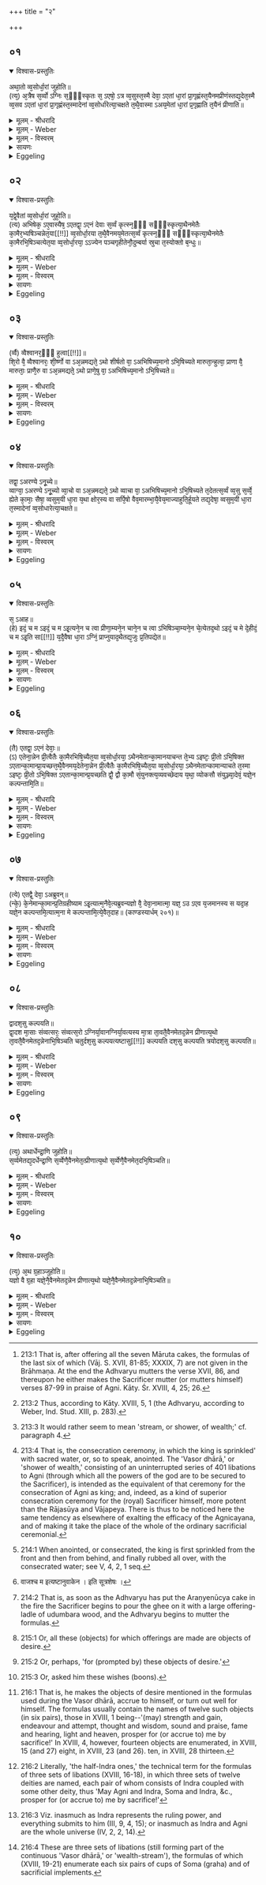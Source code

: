 +++
title = "२"

+++


## ०१


<details open><summary>विश्वास-प्रस्तुतिः</summary>

अथा᳘तो व्व᳘सोर्धा᳘रां जुहोति॥  
(त्य᳘) अ᳘त्रैष स᳘र्व्वो ऽग्निः स᳘ᳫँ᳘स्कृतः स᳘ ऽएषो᳘ ऽत्र व्व᳘सुस्त᳘स्मै देवा᳘ ऽएतां धा᳘रां प्रा᳘गृह्णंस्त᳘यैनमप्रीणंस्तद्य᳘देत᳘स्मै व्व᳘सव ऽएतां धा᳘रां प्रा᳘गृह्णंस्त᳘स्मादेनां व्व᳘सोर्धारेत्या᳘चक्षते त᳘थै᳘वास्मा ऽअय᳘मेतां धा᳘रां प्र᳘गृह्णाति त᳘यैनं प्रीणाति॥
</details>

<details><summary>मूलम् - श्रीधरादि</summary>

अथा᳘तो व्व᳘सोर्धा᳘रां जुहोति॥  
(त्य᳘) अ᳘त्रैष स᳘र्व्वो ऽग्निः स᳘ᳫँ᳘स्कृतः स᳘ ऽएषो᳘ ऽत्र व्व᳘सुस्त᳘स्मै देवा᳘ ऽएतां धा᳘रां प्रा᳘गृह्णंस्त᳘यैनमप्रीणंस्तद्य᳘देत᳘स्मै व्व᳘सव ऽएतां धा᳘रां प्रा᳘गृह्णंस्त᳘स्मादेनां व्व᳘सोर्धारेत्या᳘चक्षते त᳘थै᳘वास्मा ऽअय᳘मेतां धा᳘रां प्र᳘गृह्णाति त᳘यैनं प्रीणाति॥
</details>

<details><summary>मूलम् - Weber</summary>

अथा᳘तो व᳘सोर्धा᳘रां जुहोति॥  
अ᳘त्रैष स᳘र्वो ऽग्निः स᳘ᳫं᳘स्कृतः स᳘ एषो᳘ ऽत्र व᳘सुस्त᳘स्मै देवा᳘ एतां धा᳘राम् प्रा᳘गृह्णंस्त᳘यैनमप्रीणंस्तद्य᳘देत᳘स्मै व᳘सव एतां धा᳘राम् प्रा᳘गृह्णंस्त᳘स्मादेनां व᳘सोर्धारेत्या᳘चक्षते त᳘थैॗवास्मा अय᳘मेतां धा᳘राम् प्र᳘गृह्णाति त᳘यैनम् प्रीणाति॥
</details>

<details><summary>मूलम् - विस्वरम्</summary>

**अथ वसोर्धाराहोमः ।**
 
अथातो वसोर्धारां जुहोति । अत्रैव सर्वो ऽग्निः संस्कृतः । स एषो ऽत्र वसुः । तस्मै देवा एतां धारां प्रागृह्णन् । तयैनमप्रीणन् । तद् यदेतस्मै वसव एतां धारां प्रागृह्णन्- तस्मादेनां वसोर्धारेत्याचक्षते । तथैवास्मा अयमेतां धारां प्रगृह्णाति । तयैनं प्रीणाति ॥ १ ॥ 
</details>

<details><summary>सायणः</summary>

**अथात** इति । **अत्रैष** इति । प्रकृतत्वात् 'एतत्' शब्देन चित्याग्निं परामृशति । धारां प्रागृह्णन् गृहीतया तया एनमप्रीणन् । ततः 'एतस्मै वसवे एतां धारां प्रागृह्णन्' इति 'यत्' 'तस्मादेनां वसोर्द्वारेत्याचक्षते' ब्रह्मवादिन इति शेषः । अतो यजमानो ऽपि अनेन होमेन तथैव करोति ॥ १ ॥ 
</details>

<details><summary>Eggeling</summary>

1. Thereupon [^egg_353] he (the Sacrificer [^egg_354]) offers the Vasor dhārā. That whole Agni has now been completed, and he is here the Vasu (good one): to that Vasu the gods offered this shower (dhārā), whence it is called 'Vasor dhārā [^egg_355];' and in like manner this (Sacrificer) offers to him this shower, and gratifies him thereby.

[^egg_353]: 213:1 That is, after offering all the seven Māruta cakes, the formulas of the last six of which (Vāj. S. XVII, 81-85; XXXIX, 7) are not given in the Brāhmaṇa. At the end the Adhvaryu mutters the verse XVII, 86, and thereupon he either makes the Sacrificer mutter (or mutters himself) verses 87-99 in praise of Agni. Kāty. Śr. XVIII, 4, 25; 26.

[^egg_354]: 213:2 Thus, according to Kāty. XVIII, 5, 1 (the Adhvaryu, according to Weber, Ind. Stud. XIII, p. 283).

[^egg_355]: 213:3 It would rather seem to mean 'stream, or shower, of wealth;' cf. paragraph 4.
</details>


## ०२


<details open><summary>विश्वास-प्रस्तुतिः</summary>

य᳘द्वे᳘वैतां व्व᳘सोर्धा᳘रां जुहो᳘ति॥  
(त्य) अभिषेक᳘ ऽए᳘वास्यैष᳘ ऽएतद्वा᳘ ऽएनं देवाः स᳘र्व्वं कृत्स्न᳘ᳫँ᳘ सᳫँ᳭स्कृत्या᳘थैनमेतैः का᳘मैर᳘भ्यषिञ्चन्नेत᳘या[[!!]] व्व᳘सोर्धा᳘रया त᳘थै᳘वैनमय᳘मेतत्स᳘र्व्वं कृत्स्न᳘ᳫँ᳘ सᳫँ᳭स्कृत्या᳘थैनमेतैः का᳘मैरभि᳘षिञ्चत्येत᳘या व्व᳘सोर्धा᳘रया᳘ ऽऽज्येन पञ्चगृहीतेनौ᳘दुम्बर्या स्रुचा त᳘स्योक्तो ब᳘न्धुः॥
</details>

<details><summary>मूलम् - श्रीधरादि</summary>

य᳘द्वे᳘वैतां व्व᳘सोर्धा᳘रां जुहो᳘ति॥  
(त्य) अभिषेक᳘ ऽए᳘वास्यैष᳘ ऽएतद्वा᳘ ऽएनं देवाः स᳘र्व्वं कृत्स्न᳘ᳫँ᳘ सᳫँ᳭स्कृत्या᳘थैनमेतैः का᳘मैर᳘भ्यषिञ्चन्नेत᳘या[[!!]] व्व᳘सोर्धा᳘रया त᳘थै᳘वैनमय᳘मेतत्स᳘र्व्वं कृत्स्न᳘ᳫँ᳘ सᳫँ᳭स्कृत्या᳘थैनमेतैः का᳘मैरभि᳘षिञ्चत्येत᳘या व्व᳘सोर्धा᳘रया᳘ ऽऽज्येन पञ्चगृहीतेनौ᳘दुम्बर्या स्रुचा त᳘स्योक्तो ब᳘न्धुः॥
</details>

<details><summary>मूलम् - Weber</summary>

य᳘द्वेॗवैतां व᳘सोर्धा᳘रां जुहो᳘ति॥  
अभिषेक᳘ एॗवास्यैष᳘ एतद्वा᳘ एनं देवाः स᳘र्वं कृत्स्न᳘ᳫं᳘ संस्कृत्या᳘थैनमेतैः का᳘मैरभ्य᳘षिञ्चन्नेत᳘या व᳘सोर्धा᳘रया त᳘थैॗवैनमय᳘मेतत्स᳘र्वं कृत्स्न᳘ᳫं᳘ संस्कृत्या᳘थैनमेतैः का᳘मैरभि᳘षिञ्चत्येत᳘या व᳘सोर्धा᳘रया᳘ज्येन पञ्चगृहीतेनौ᳘दुम्बर्या स्रुचा त᳘स्योक्तो ब᳘न्धुः॥
</details>

<details><summary>मूलम् - विस्वरम्</summary>

यद्वेवैतां वसोर्धारां जुहोति । अभिषेक एवास्यैषः । एतद्वा एनं देवाः सर्वं कृत्स्नं संस्कृत्य, अथैनमेतैः कामैरभ्यषिञ्चन्- एतया वसोर्धारया । तथैवैनमयमेतत्सर्वं कृत्स्नं संस्कृत्य, अथैनमेतैः कामैरभिषिञ्चति- एतया वसोर्धारया । आज्येन पञ्चगृहीतेन औदुम्बर्या स्रुचा । तस्योक्तो बन्धुः ॥ २ ॥ 
</details>

<details><summary>सायणः</summary>

अथ पुनस्तामेव वसोर्द्धारां संस्कृताग्नेरभिषेकात्मना प्रशंसति- **यद्वेवैतामि**ति । 'सर्वम्' इत्येतस्यैव विवरणम्- 'कृत्स्नम्' इति । **एतैः कामैरि**ति । "वाजश्च मे प्रसवश्च मे" इत्यादिमन्त्रोक्ता वाजादयः काम्यमानत्वात् कामशब्देनोच्यन्ते । तैश्च 'एतया वसोर्द्धारया' च 'अभ्यषिञ्चन्' । अत एवोपरिष्टान्मन्त्रान्व्याचक्षमाणो ऽमुमेवार्थम् "अनेन च त्वा ऽभिषिञ्चाम्यनेन चेत्येतत्" इत्याह । अत इदानींतनो ऽपि यजमानस्तथैव कृतवान् भवति । विहिता वसोर्द्धारा 'आज्येन पञ्चगृहीतेनौदुम्बर्या स्रुचा' कर्तव्या । 'तस्य' आज्यादिकस्य सर्वस्यापि ब्राह्मणं प्रागुक्तमित्याह- **आज्येने**ति ॥ २ ॥ 
</details>

<details><summary>Eggeling</summary>

2. And, again, as to why he offers the 'Vasor dhārā;'--this is his (Agni's) Abhisheka [^egg_356]; for the

[^egg_356]: 213:4 That is, the consecration ceremony, in which the king is sprinkled' with sacred water, or, so to speak, anointed. The 'Vasor dhārā,' or 'shower of wealth,' consisting of an uninterrupted series of 401 libations to Agni (through which all the powers of the god are to be secured to the Sacrificer), is intended as the  equivalent of that ceremony for the consecration of Agni as king; and, indeed, as a kind of superior consecration ceremony for the (royal) Sacrificer himself, more potent than the Rājasūya and Vājapeya. There is thus to be noticed here the same tendency as elsewhere of exalting the efficacy of the Agnicayana, and of making it take the place of the whole of the ordinary sacrificial ceremonial.

gods, having now completed him wholly and entirely, showered upon him those wishes (or, objects of desire), this 'Vasor dhārā;' and in like manner does this (Sacrificer), now that he has completed him wholly and entirely, shower upon him those wishes, this 'Vasor dhārā.' With ghee taken in five ladlings, and an offering-ladle of udumbara wood (he offers): the significance of this has been explained.
</details>


## ०३


<details open><summary>विश्वास-प्रस्तुतिः</summary>

(र्व्वै) व्वैश्वानर᳘ᳫँ᳘ हुत्वा[[!!]]॥  
शि᳘रो वै᳘ व्वैश्वानरः᳘ शी᳘र्ष्णो वा ऽअ᳘न्नमद्यते᳘ ऽथो शीर्षतो वा᳘ ऽअभिषिच्य᳘मानो ऽभि᳘षिच्यते मारुता᳘न्हुत्वा᳘ प्राणा वै᳘ मारुताः᳘ प्राणै᳘रु वा ऽअ᳘न्नमद्यते᳘ ऽथो प्राणे᳘षु वा᳘ ऽअभिषिच्य᳘मानो ऽभि᳘षिच्यते॥
</details>

<details><summary>मूलम् - श्रीधरादि</summary>

(र्व्वै) व्वैश्वानर᳘ᳫँ᳘ हुत्वा[[!!]]॥  
शि᳘रो वै᳘ व्वैश्वानरः᳘ शी᳘र्ष्णो वा ऽअ᳘न्नमद्यते᳘ ऽथो शीर्षतो वा᳘ ऽअभिषिच्य᳘मानो ऽभि᳘षिच्यते मारुता᳘न्हुत्वा᳘ प्राणा वै᳘ मारुताः᳘ प्राणै᳘रु वा ऽअ᳘न्नमद्यते᳘ ऽथो प्राणे᳘षु वा᳘ ऽअभिषिच्य᳘मानो ऽभि᳘षिच्यते॥
</details>

<details><summary>मूलम् - Weber</summary>

वैश्वानर᳘ᳫं᳘ हुत्वा᳟॥  
शि᳘रो वै᳘ वैश्वानरः᳘ शीॗर्ष्णो वा अ᳘न्नमद्यते᳘ ऽथो शीर्षतो वा᳘ अभिषिच्य᳘मानो ऽभि᳘षिच्यते मारुता᳘न्हुत्वा᳘ प्राणा वै᳘ मारुताः᳘ प्राणै᳘रु वा अ᳘न्नमद्यते᳘ ऽथो प्राणे᳘षु वा᳘ अभिषिच्य᳘मानो ऽभि᳘षिच्यते॥
</details>

<details><summary>मूलम् - विस्वरम्</summary>

वैश्वानरं हुत्वा । शिरो वै वैश्वानरः । शीर्ष्णो वा ऽअन्नमद्यते । अथो शीर्षतो वा अभिषिच्यमानो ऽभिषिच्यते । मारुतान्हुत्वा । प्राणा वै मारुताः । प्राणैरु वा अन्नमद्यते । अथो प्राणेषु वा अभिषिच्यमानो ऽभिषिच्यते ॥ ३ ॥ 
</details>

<details><summary>सायणः</summary>

अथैतस्या वैश्वानरहोमानन्तर्यं प्रशंसति- **वैश्वानरं हुत्वे**ति । 'शीर्ष्णः' इति तृतीयार्थे पञ्चमी 'उ' इति निपातो वा गलावुपरितनस्य सप्तकस्य सर्वस्यापि शिरस्त्वान्मुखेनाद्यते ऽपिच शिरसा वा ऽन्नमद्यते । किंच लोके अभिषिच्यमानः पुरुषः शिरस आरभ्यैवाभिषिच्यते । अतो ऽस्य वैश्वानरस्य शिरस्त्वादन्नाभिषेकात्मिकाया वसोर्धाराया होमस्तद्धोमानन्तरमेव युञ्ज्यत इत्यर्थः । मारुतहोमानन्तर्यमप्युक्तप्रकारेणैव प्रशंसति- **मारुतान्हुत्वे**ति । **प्राणैरु वा ऽअन्नमद्यत** इति । अन्नमिति शब्दादिन्द्रियार्थात्मकं भोग्यं वस्तु उच्यते । गतार्थमन्यत् ॥ ३ ॥ 
</details>

<details><summary>Eggeling</summary>

3. [He offers it] after offering the Vaiśvānara (cake)--for the Vaiśvānara is the head, and food is taken in from the head. (downwards); and, besides, it is from the head (downwards) that he who is anointed is anointed;--and after offering the Māruta (cakes), for the Mārutas are the vital airs, and through (the channels of) the vital airs food is eaten; and, besides, it is at (the openings of) the vital airs that he who is anointed is anointed [^egg_357].

[^egg_357]: 214:1 When anointed, or consecrated, the king is first sprinkled from the front and then from behind, and finally rubbed all over, with the consecrated water; see V, 4, 2, 1 seq.
</details>


## ०४


<details open><summary>विश्वास-प्रस्तुतिः</summary>

तद्वा᳘ ऽअरण्ये ऽनू᳘च्ये॥  
व्वाग्वा᳘ ऽअरण्ये ऽनू᳘च्यो व्वा᳘चो वा ऽअ᳘न्नमद्यते᳘ ऽथो व्वाचा वा᳘ ऽअभिषिच्य᳘मानो ऽभि᳘षिच्यते त᳘देतत्स᳘र्व्वं व्व᳘सु स᳘र्व्वे᳘ ह्येते का᳘माः᳘ सैषा᳘ व्वसुम᳘यी धा᳘रा य᳘था क्षोर᳘स्य वा सर्पि᳘षो वैव᳘मारम्भा᳘यै᳘वेय᳘माज्याहुति᳘र्हूयते तद्य᳘देषा᳘ व्वसुम᳘यी धा᳘रा त᳘स्मादेनां व्व᳘सोधारेत्या᳘चक्षते॥
</details>

<details><summary>मूलम् - श्रीधरादि</summary>

तद्वा᳘ ऽअरण्ये ऽनू᳘च्ये॥  
व्वाग्वा᳘ ऽअरण्ये ऽनू᳘च्यो व्वा᳘चो वा ऽअ᳘न्नमद्यते᳘ ऽथो व्वाचा वा᳘ ऽअभिषिच्य᳘मानो ऽभि᳘षिच्यते त᳘देतत्स᳘र्व्वं व्व᳘सु स᳘र्व्वे᳘ ह्येते का᳘माः᳘ सैषा᳘ व्वसुम᳘यी धा᳘रा य᳘था क्षोर᳘स्य वा सर्पि᳘षो वैव᳘मारम्भा᳘यै᳘वेय᳘माज्याहुति᳘र्हूयते तद्य᳘देषा᳘ व्वसुम᳘यी धा᳘रा त᳘स्मादेनां व्व᳘सोधारेत्या᳘चक्षते॥
</details>

<details><summary>मूलम् - Weber</summary>

तद्वा᳘ अरण्ये ऽनू᳘च्ये॥  
वाग्वा᳘ अरण्ये ऽनू᳘च्यो वाॗचो वा अ᳘न्नमद्यते᳘ ऽथो वाचा वा᳘ अभिषिच्य᳘मानो ऽभि᳘षिच्यते त᳘देतत्स᳘र्वं व᳘सु स᳘र्वेॗ ह्येते का᳘माःॗ सैषा᳘ वसुम᳘यो धा᳘रा य᳘था क्षोर᳘स्य वा सर्पि᳘षो वैव᳘मारभ्या᳘यैॗवेय᳘माज्याहुति᳘र्हूयते तद्य᳘देषा᳘ वसुम᳘यी धा᳘रा त᳘स्मादेनां व᳘सोधारेत्या᳘चक्षते॥
</details>

<details><summary>मूलम् - विस्वरम्</summary>

तद्वा अरण्ये ऽनूच्ये । वाग्वा अरण्ये ऽनूच्यः । वाचो वा अन्नमद्यते । अथो वाचा वा अभिषिच्यमानो ऽभिषिच्यते । तदेतत्सर्वं वसु । सर्वे ह्येते कामाः । सैषा वसुमयी धारा- यथा क्षीरस्य वा, सर्पिषो वा- एवमारम्भौयेवयमाज्याहुतिर्हूयते । तद् यदेषा वसुमयी धारा- तस्मादेनां वसोर्धारेत्याचक्षते ॥ ४ ॥ 
</details>

<details><summary>सायणः</summary>

वसोर्धारां जुहोतीति स्थानविशेषानुपादानेन विधानादग्नौ यत्र कुत्रापि होमप्रसक्तावाह- **तद्वा** इति । तत्र वसोर्धाराविषयो होमो ऽरण्ये ऽनूच्ये पुरोडाशे कर्तव्य इत्यर्थः । अत्र कात्यायनः- "वसोर्धारां जुहोत्यौदुम्बर्या पञ्चगृहीतं सन्ततं यजमानो ऽरण्ये ऽनुच्ये ऽग्निप्राप्ते" [^१_९३] (का. श्रौ. सू. १८ । ६६) इति । अथ तदेव वसोर्धारापदं प्रकारान्तरेण निर्वक्ति- **तदेतत्सर्वमि**ति । यत एते सर्वे वाजादयः काम्यमानत्वात्कामाः अतः काम्यमानस्यैव वसुत्वात् तदेतत्सर्वं वाजादिकं 'वसु' शब्देनोच्यते । तस्मात्तत्प्रतिपादकमन्त्रसाध्या 'एषा धारा' 'वसुमयी' भवति । किञ्च 'यैवेयमाज्याहुतिर्हूयते' 'एषा' लोके 'यथा क्षीरस्य वा' 'सर्पिषो वा' 'धारा' क्रियते । 'एवमारम्भाय' एवमुपक्रमाय सम्पाद्यते इदानीं क्रियमाणेयमाहुतिः क्षीरादिधारावत् सम्पाद्यत इति धाराकारतां प्रदर्श्यते । तथा चोक्तप्रकारेण 'एषा वसुमयी' या 'धारा' भवति । यत एवं 'तस्मादेनां वसोर्द्धारेत्याचक्षते' ॥ ४ ॥ 

[^१_९३]: वाजश्च म इत्यष्टानुवाकेन । इति सूत्रशेषः । 
</details>

<details><summary>Eggeling</summary>

4. And, furthermore, (it is offered) upon the Araṇyenūcya [^egg_358]; for the Araṇyenūcya is speech, and it is through (the channel of) speech that food is eaten; and, besides, it is with speech that he who

[^egg_358]: 214:2 That is, as soon as the Adhvaryu has put the Araṇyenūcya cake in the fire the Sacrificer begins to pour the ghee on it with a large offering-ladle of udumbara wood, and the Adhvaryu begins to mutter the formulas.

is anointed is anointed. And everything here is wealth (vasu), for all these (cake-offerings) are (connected with special) wishes [^egg_359]; and in order that this shower, be it of milk or of ghee, (may be) fraught with wealth, this oblation of ghee is thus offered for the beginning; and inasmuch as this shower is fraught with wealth, it is called 'shower of wealth.'

[^egg_359]: 215:1 Or, all these (objects) for which offerings are made are objects of desire.
</details>


## ०५


<details open><summary>विश्वास-प्रस्तुतिः</summary>

स᳘ ऽआह॥  
(हे) इदं᳘ च म ऽइदं᳘ च म ऽइ᳘त्यने᳘न च त्वा प्रीणा᳘म्यने᳘न चाने᳘न च त्वा ऽभिषिञ्चा᳘म्यने᳘न चे᳘त्येतद᳘थो ऽइदं᳘ च मे दे᳘हीदं᳘ च म ऽइ᳘ति सा[[!!]] य᳘दै᳘वैषा धा᳘रा ऽग्निं᳘ प्राप्नुयाद᳘थैतद्य᳘जुः प्र᳘तिपद्येत॥
</details>

<details><summary>मूलम् - श्रीधरादि</summary>

स᳘ ऽआह॥  
(हे) इदं᳘ च म ऽइदं᳘ च म ऽइ᳘त्यने᳘न च त्वा प्रीणा᳘म्यने᳘न चाने᳘न च त्वा ऽभिषिञ्चा᳘म्यने᳘न चे᳘त्येतद᳘थो ऽइदं᳘ च मे दे᳘हीदं᳘ च म ऽइ᳘ति सा[[!!]] य᳘दै᳘वैषा धा᳘रा ऽग्निं᳘ प्राप्नुयाद᳘थैतद्य᳘जुः प्र᳘तिपद्येत॥
</details>

<details><summary>मूलम् - Weber</summary>

स᳘ आह॥  
इदं᳘ च म इदं᳘ च म इ᳘त्यने᳘न च त्वा प्रीणा᳘म्यने᳘न चाने᳘न च त्वाभिषिञ्चा᳘म्यने᳘न चे᳘त्येतद᳘थो इदं᳘ च मे देहीदं᳘ च म इ᳘ति सा᳘ यॗदैॗवैषा धा᳘राग्नि᳘म् प्राप्नुयाद᳘थैतद्य᳘जुः प्र᳘तिपद्येत॥
</details>

<details><summary>मूलम् - विस्वरम्</summary>

स आह- इदं च म इदं च म इति । अनेन च त्वा प्रीणामि, अनेन च, अनेन च त्वा ऽभिषिञ्चामि, अनेन चेत्येतत् । अथो इदं च मे देहि, इदं च म इति । सा यदैवैषा धारा ऽग्निं प्राप्नुयाद्- अथैतद्यजुः प्रतिपद्येत ॥ ५ ॥ 
</details>

<details><summary>सायणः</summary>

अथ प्रकृतहोमसाधनानां मन्त्राणां तात्पर्यार्थं दर्शयति- **स आहे**ति । 'इदं च म इदं च म इति' "वाजश्च मे प्रसवश्च मे"- इत्यादिमन्त्राणां निर्देशः । 'अनेन च' इति 'अनेन चानेन च' इत्यत्र हि- वाजादयो निर्दिश्यन्ते । हे अग्ने ! त्वाम् अनेन चानेन प्रीणामि । अग्ने ! त्वां वाजादिना 'अभिषिञ्चामि च' किञ्च- इदं च मे देहीदं च मे देहीत्यर्थो मन्त्रैर्विवक्षित इत्यत आह- **अथो** इति । अतस्तदात्मकस्त्वं मे वाजादि देहीत्ययमर्थो ऽमीभिर्मंत्रैर्विवक्षित इत्युक्तं भवति । अन्यत्र सर्वत्र मन्त्रान्ते कर्मकरणात्, तद्वदत्रापि होमप्रसक्तावाह- **सा यदैवे**ति । **प्रतिपद्येते**ति । मन्त्रेण संपाद्यत इत्यर्थः ॥ ५ ॥ 
</details>

<details><summary>Eggeling</summary>

5. He (as it were) says, 'This is mine, and that is mine;'--that is, 'Herewith I gratify thee, and therewith;--herewith I anoint thee, and therewith;' or, 'Give me this, and that!' And as soon as that shower reaches the fire, that prayer is fulfilled.
</details>


## ०६


<details open><summary>विश्वास-प्रस्तुतिः</summary>

(तै) एतद्वा᳘ ऽएनं देवाः᳘॥  
(ऽ) एतेना᳘न्नेन प्री᳘त्वैतैः का᳘मैरभिषि᳘च्यैत᳘या व्व᳘सोर्धा᳘रया᳘ ऽथैनमेतान्का᳘मानयाचन्त ते᳘भ्य ऽइष्टः᳘ प्री᳘तो ऽभि᳘षिक्त ऽएतान्का᳘मान्प्रा᳘यच्छत्त᳘थै᳘वैनमय᳘देतेना᳘न्नेन प्री᳘त्वैतैः का᳘मैरभिषि᳘च्यैत᳘या व्व᳘सोर्धा᳘रया᳘ ऽथैनमेतान्कामान्याचते त᳘स्मा ऽइष्टः᳘ प्री᳘तो ऽभि᳘षिक्त ऽएतान्का᳘मान्प्र᳘यच्छति द्वौ᳘ द्वौ का᳘मौ सं᳘युनक्त्य᳘व्यवच्छेदाय य᳘था᳘ व्योकसौ संयुञ्ज्या᳘देवं᳘ यज्ञे᳘न कल्पन्तामि᳘ति॥
</details>

<details><summary>मूलम् - श्रीधरादि</summary>

(तै) एतद्वा᳘ ऽएनं देवाः᳘॥  
(ऽ) एतेना᳘न्नेन प्री᳘त्वैतैः का᳘मैरभिषि᳘च्यैत᳘या व्व᳘सोर्धा᳘रया᳘ ऽथैनमेतान्का᳘मानयाचन्त ते᳘भ्य ऽइष्टः᳘ प्री᳘तो ऽभि᳘षिक्त ऽएतान्का᳘मान्प्रा᳘यच्छत्त᳘थै᳘वैनमय᳘देतेना᳘न्नेन प्री᳘त्वैतैः का᳘मैरभिषि᳘च्यैत᳘या व्व᳘सोर्धा᳘रया᳘ ऽथैनमेतान्कामान्याचते त᳘स्मा ऽइष्टः᳘ प्री᳘तो ऽभि᳘षिक्त ऽएतान्का᳘मान्प्र᳘यच्छति द्वौ᳘ द्वौ का᳘मौ सं᳘युनक्त्य᳘व्यवच्छेदाय य᳘था᳘ व्योकसौ संयुञ्ज्या᳘देवं᳘ यज्ञे᳘न कल्पन्तामि᳘ति॥
</details>

<details><summary>मूलम् - Weber</summary>

एतद्वा᳘ एनं देवाः᳟॥  
एतेना᳘न्नेन प्रीॗत्वैतैः का᳘मैरभिषि᳘च्यैत᳘या व᳘सोर्धा᳘रया᳘थैनमेतान्का᳘मानयाचन्त ते᳘भ्य इष्टः प्रीॗतो ऽभि᳘षिक्त एतान्कामान्प्रा᳘यछत्त᳘थैॗवैनमय᳘देतेना᳘न्नेन प्रीॗत्वैतैः का᳘मैरभिषि᳘च्यैत᳘या व᳘सोर्धा᳘रया᳘थैनमेतान्कामान्याचते त᳘स्मा इष्टः᳘ प्रीॗतो ऽभि᳘षिक्त एतान्का᳘मान्प्र᳘यछति द्वौ᳘-द्वौ का᳘मौ सं᳘युनक्त्य᳘व्यवछेदाय य᳘थाॗ व्योकसौ संयुञ्ज्या᳘देवं᳘ यज्ञे᳘न कल्पन्तामि᳘ति॥
</details>

<details><summary>मूलम् - विस्वरम्</summary>

एतद्वा एनं देवा एतेनान्नेन प्रीत्वैतैः कामैरभिषिच्य, एतया वसोर्धारया ऽथैनमेतान् कामानयाचन्त । तेभ्य इष्टः प्रीतो ऽभिषिक्त एतान्कामान्प्रायच्छत् । तथैवैनमयमेतदेतेनान्नेन प्रीत्वा, एतैः कामैरभिषिच्य, एतया वसोर्धारया ऽथैनमेतान्कामान्याचते । तस्मा इष्टः प्रीतो ऽभिषिक्त एतान्कामान्प्रयच्छति । द्वौ द्वौ कामौ संयुनक्ति- अव्यवच्छेदाय । यथा व्योकसौ संयुञ्ज्याद्- एवं यज्ञेन कल्पन्तामिति ॥ ६ ॥ 
</details>

<details><summary>सायणः</summary>

अथ कथमेषो ऽर्थो मन्त्रैर्विवक्षित इत्यत आह- **एतद्वा** इति । **एतया वसोर्द्धारये**ति । वसोर्द्धारानाम "वाजश्च मे"- (वा. सं. १८ । १-२९) इत्यादिमन्त्रैः क्रियमाणा आज्यधारा । अतश्च वसोर्द्धारयेत्येतदेव विविच्य दर्शितम्- **एतेनान्नेन प्रीत्वैतैः कामैरभिषिच्ये**ति । 'अथ' प्रीणनाभिषेकानन्तरम् 'एनम्' अग्निम् 'एतान्' वाजादीन् 'कामान्' 'अयाचन्त' ततः 'इष्टः' कृतयागः प्रीतो भूत्वा तेभ्यः 'एतान् प्रायच्छत्' अतः तथैव 'यजमानो ऽपि' कुरुते । अत एतदनुसारेण मन्त्राणामुक्तविध एवार्थो विवक्षित इति भावः । मन्त्रेषु प्रत्येकं पर्यवसाने व्यवच्छेदः स्यादिति- तदभावाय द्वौ मन्त्रौ संयुंज्यादित्याह- **द्वौ द्वावि**ति । **यथे**ति । 'व्योकसौ' विभिन्नदेशस्थावाचार्यौ 'यथा' संयुज्येते 'एवम्' एतदपि संयोजनं भवति । मंत्रेषु तत्र तत्रावसानेषु यज्ञेन कल्पन्तामित्याम्नायते तस्येदानीमुपयोगमाह- **यज्ञेन कल्पन्तामि**ति ॥ ६ ॥ 
</details>

<details><summary>Eggeling</summary>

6. Now the gods, having gratified him (Agni) by this food, or by these objects of desire [^egg_360], and having anointed him by this shower of wealth, solicited from him these objects of desire [^egg_361]; and having received offering, and being gratified and anointed, he granted them these objects of desire; and in like manner this (Sacrificer), having gratified him by this food, and by these offerings of desire, and anointed him with this shower of wealth, now solicits from him these objects of desire; and having received offering, and being gratified and anointed, he (Agni) grants him these objects of desire. In order to avoid discontinuance, he each time embraces two wishes,--even as one would connect those living away from one another,--thinking, 'In this way shall they prosper by sacrifice!'

[^egg_360]: 215:2 Or, perhaps, 'for (prompted by) these objects of desire.'

[^egg_361]: 215:3 Or, asked him these wishes (boons).
</details>


## ०७


<details open><summary>विश्वास-प्रस्तुतिः</summary>

(त्ये) एतद्वै᳘ देवा᳘ ऽअब्रुवन्॥  
(न्के᳘) के᳘नेमान्का᳘मान्प्र᳘तिग्रहीष्याम ऽइ᳘त्यात्म᳘नैवे᳘त्यब्रुवन्यज्ञो वै᳘ देवा᳘नामात्मा᳘ यज्ञ᳘ ऽउ ऽएव य᳘जमानस्य स यदा᳘ह यज्ञे᳘न कल्पन्तमि᳘त्यात्म᳘ना मे कल्पन्तामि᳘त्ये᳘वैत᳘दाह॥ (काण्डस्यार्धम् २०१)॥
</details>

<details><summary>मूलम् - श्रीधरादि</summary>

(त्ये) एतद्वै᳘ देवा᳘ ऽअब्रुवन्॥  
(न्के᳘) के᳘नेमान्का᳘मान्प्र᳘तिग्रहीष्याम ऽइ᳘त्यात्म᳘नैवे᳘त्यब्रुवन्यज्ञो वै᳘ देवा᳘नामात्मा᳘ यज्ञ᳘ ऽउ ऽएव य᳘जमानस्य स यदा᳘ह यज्ञे᳘न कल्पन्तमि᳘त्यात्म᳘ना मे कल्पन्तामि᳘त्ये᳘वैत᳘दाह॥ (काण्डस्यार्धम् २०१)॥
</details>

<details><summary>मूलम् - Weber</summary>

एतद्वै᳘ देवा᳘ अब्रुवन्॥  
के᳘नेमान्का᳘मान्प्र᳘तिग्रहीष्याम इ᳘त्यात्म᳘नैवे᳘त्यब्रुवन्यज्ञो वै᳘ देवा᳘नामात्मा᳘ यज्ञ᳘ उ एव य᳘जमानस्य स यदा᳘ह यज्ञे᳘न कल्पन्तमि᳘त्यात्म᳘ना मे कल्पन्तामि᳘त्येॗवैत᳘दाह॥
</details>

<details><summary>मूलम् - विस्वरम्</summary>

एतद्वै देवा अब्रुवन्- केनेमान्कामान्प्रतिग्रहीष्याम इति । आत्मनैवेत्यब्रुवन् । यज्ञो वै देवानामात्मा । यज्ञ उ एव यजमानस्य । स यदाह- यज्ञेन कल्पन्ताम् इति । आत्मना मे कल्पन्तामित्येवैतदाह ॥ ७ ॥ 
</details>

<details><summary>सायणः</summary>

यज्ञेन कल्पन्तामित्यत्र यज्ञशब्देनात्मनेत्यर्थो विवक्ष्यत इत्याह- **एतद्वै देवा** इति । पूर्वं देवाः "केनेमान्कामान्प्रतिग्रहीष्यामः" इति परस्परमुक्त्वा पश्चादात्मनैव प्रतिग्रहीष्याम इति निर्णीय 'अब्रुवन्' । 'देवानां' 'आत्मा' शरीरं यज्ञः खलु शरीरवत्सर्वभोगसाधनत्वात् । अतश्च यज्ञरूपेण देवाः कामान्प्रागृह्णन् इत्यर्थः । तद्वदेव यजमानस्यापि यज्ञ एव शरीरम् । एवं च यज्ञेन कल्पन्तामिति वचने मे आत्मनैवैते कामाः कल्पन्तामित्येवैतदुक्तं भवति ॥ ७ ॥ 
</details>

<details><summary>Eggeling</summary>

7. The gods now spake, 'Through whom shall we receive these objects of desire? By our own

self,' they said; for the sacrifice is the self of the gods, and so is the sacrifice that of the Sacrificer; and when he says, 'By the sacrifice they shall prosper!' he means to say, 'By my own self they shall prosper!'
</details>


## ०८


<details open><summary>विश्वास-प्रस्तुतिः</summary>

द्वादश᳘सु कल्पयति॥  
द्वा᳘दश मा᳘साः संव्वत्सरः᳘ संव्वत्स᳘रो ऽग्निर्या᳘वानग्निर्या᳘वत्यस्य मा᳘त्रा ता᳘वतै᳘वैनमेतद᳘न्नेन प्रीणात्य᳘थो ता᳘वतै᳘वैनमेतद᳘न्नेनाभि᳘षिञ्चति चतुर्दश᳘सु कल्पयत्यष्टासु[[!!]] कल्पयति दश᳘सु कल्पयति त्रयोदश᳘सु कल्पयति॥
</details>

<details><summary>मूलम् - श्रीधरादि</summary>

द्वादश᳘सु कल्पयति॥  
द्वा᳘दश मा᳘साः संव्वत्सरः᳘ संव्वत्स᳘रो ऽग्निर्या᳘वानग्निर्या᳘वत्यस्य मा᳘त्रा ता᳘वतै᳘वैनमेतद᳘न्नेन प्रीणात्य᳘थो ता᳘वतै᳘वैनमेतद᳘न्नेनाभि᳘षिञ्चति चतुर्दश᳘सु कल्पयत्यष्टासु[[!!]] कल्पयति दश᳘सु कल्पयति त्रयोदश᳘सु कल्पयति॥
</details>

<details><summary>मूलम् - Weber</summary>

द्वादश᳘सु कल्पयति॥  
द्वा᳘दश मा᳘साः संवत्सरः᳘ संवत्सॗरो ऽग्निर्या᳘वानग्निर्या᳘वत्यस्य मा᳘त्रा ता᳘वतैॗवैनमेतद᳘न्नेन प्रीणात्य᳘थो ता᳘वतैॗवैनमेतद᳘न्नेनाभि᳘षिञ्चति चतुर्दश᳘सु कल्पयत्यष्टासु᳘ कल्पयति दश᳘सु कल्पयति त्रयोदश᳘सु कल्पयति॥
</details>

<details><summary>मूलम् - विस्वरम्</summary>

द्वादशसु कल्पयति । द्वादश मासाः संवत्सरः । संवत्सरो ऽग्निः । यावानग्निर्यावत्यस्य मात्रा तावतैवैनमेतदन्नेन प्रीणाति । अथो तावतैवैनमेतदन्नेनाभिषिञ्चति । चतुर्दशसु कल्पयति, अष्टासु कल्पयति, दशसु कल्पयति, त्रयोदशसु कल्पयति ॥ ८ ॥ 
</details>

<details><summary>सायणः</summary>

तद्वाक्यं द्वादशमन्त्रावसाने प्रयुञ्ज्यादित्याह- **द्वादशसु कल्पयती**ति । तत्र कल्पनं कथं कृत्स्नाग्निप्रीतिहेतुर्भवतीत्याह- **द्वादश मासा** इति । ननु सर्वत्र द्वादशस्वेव कल्पयेदिति नेत्याह- **चतुर्दशसु कल्पयती**ति ॥ ८ ॥ 
</details>

<details><summary>Eggeling</summary>

8. In twelve (things) he causes them to prosper [^egg_362], the year consists of twelve months, and Agni is the year: as great as Agni is, as great as is his measure, by so much food he thus gratifies him, and by so much food he thus consecrates him. In fourteen he causes them to prosper; in eight he causes them to prosper; in ten he causes them to prosper; in thirteen he causes them to prosper.

[^egg_362]: 216:1 That is, he makes the objects of desire mentioned in the formulas used during the Vasor dhārā, accrue to himself, or turn out well for himself. The formulas usually contain the names of twelve such objects (in six pairs), those in XVIII, 1 being--'(may) strength and gain, endeavour and attempt, thought and wisdom, sound and praise, fame and hearing, light and heaven, prosper for (or accrue to) me by sacrifice!' In XVIII, 4, however, fourteen objects are enumerated, in XVIII, 15 (and 27) eight, in XVIII, 23 (and 26). ten, in XVIII, 28 thirteen.
</details>


## ०९


<details open><summary>विश्वास-प्रस्तुतिः</summary>

(त्य᳘) अथार्धेन्द्रा᳘णि जुहोति॥  
स᳘र्व्वमेतद्य᳘दर्धेन्द्रा᳘णि स᳘र्व्वेणै᳘वैनमेत᳘त्प्रीणात्य᳘थो स᳘र्व्वेणै᳘वैनमेत᳘दभि᳘षिञ्चति॥
</details>

<details><summary>मूलम् - श्रीधरादि</summary>

(त्य᳘) अथार्धेन्द्रा᳘णि जुहोति॥  
स᳘र्व्वमेतद्य᳘दर्धेन्द्रा᳘णि स᳘र्व्वेणै᳘वैनमेत᳘त्प्रीणात्य᳘थो स᳘र्व्वेणै᳘वैनमेत᳘दभि᳘षिञ्चति॥
</details>

<details><summary>मूलम् - Weber</summary>

अथार्धेन्द्रा᳘णि जुहोति॥  
स᳘र्वमेतद्य᳘दर्धेन्द्रा᳘णि स᳘र्वेणैॗवैनमेत᳘त्प्रीणात्य᳘थो स᳘र्वेणैॗवैनमेत᳘दभि᳘षिञ्चति॥
</details>

<details><summary>मूलम् - विस्वरम्</summary>

**अथोत्तरहोमाः ।** 

(१) अथार्धेन्द्राणि जुहोति । सर्वमेतद्- यदर्धेन्द्राणि । सर्वेणैवैनमेतत्प्रीणाति । अथो सर्वेणैवैनमेतदभिषिञ्चति ॥ ९ ॥ 
</details>

<details><summary>सायणः</summary>

"वाजश्च मे प्रसवश्च मे" (वा. सं. १८ । १-२९)- इत्यारभ्याष्टाभिरनुवाकैरेषा वसोर्द्धारा हूयते तत्रैकस्मिन्ननुवाके "अग्निश्च म इन्द्रश्च मे, सोमश्च म इन्द्रश्च मे" (वा. सं. १८ । १६-१८) इत्यादयो मन्त्राः समाम्नाताः । तत्र द्वौ द्वौ संयुनक्तीति वचनेन द्वयोर्द्वयोरवसानविधानात् प्रतिमन्त्रं "इन्द्रश्च मे"- इत्येतदर्द्धं भवति । अतस्ते मन्त्रा अर्द्धन्द्रशब्देनोच्यन्ते । अतश्च 'अथार्द्धेन्द्राणि' इत्यनेन तन्मन्त्रसाध्यं होमं स्तोतुमनुवदति- **अथार्द्धेन्द्राणी**ति । अर्द्धेन्द्राणीति शब्दो मन्त्रवाक्यपरः तद्वैशिष्ट्येन द्रव्यस्य होमादुपचारेणार्द्धेन्द्राणि जुहोतीत्युक्तम् । एवमुत्तरत्रापि । अर्धेन्द्रमन्त्रकरणकान्होमान्कुर्यादित्यर्थः । सर्वाधिपतित्वेन सर्वस्येन्द्रसंबंधादर्धेन्द्राणामपि सर्वत्वात्तत्करणकहोमे कृते सर्वेणैवान्नेनैनमग्निं प्रीणात्यभिषिञ्चति चेत्याह- **सर्वमेतदि**ति ॥ ९ ॥ 
</details>

<details><summary>Eggeling</summary>

9. He then offers the Ardhendra (libations) [^egg_363];the ardhendras are everything here [^egg_364]: he thus gratifies him (Agni) with everything, and with everything he thus consecrates him.

[^egg_363]: 216:2 Literally, 'the half-Indra ones,' the technical term for the formulas of three sets of libations (XVIII, 16-18), in which three sets of twelve deities are named, each pair of whom consists of Indra coupled with some other deity, thus 'May Agni and Indra, Soma and Indra, &c., prosper for (or accrue to) me by sacrifice!'

[^egg_364]: 216:3 Viz. inasmuch as Indra represents the ruling power, and everything submits to him (III, 9, 4, 15); or inasmuch as Indra and Agni are the whole universe (IV, 2, 2, 14).
</details>


## १०


<details open><summary>विश्वास-प्रस्तुतिः</summary>

(त्य᳘) अ᳘थ ग्र᳘हाञ्जुहोति॥  
यज्ञो वै ग्र᳘हा यज्ञे᳘नै᳘वैनमेतद᳘न्नेन प्रीणात्य᳘थो यज्ञे᳘नै᳘वैनमेतद᳘न्नेनाभि᳘षिञ्चति॥
</details>

<details><summary>मूलम् - श्रीधरादि</summary>

(त्य᳘) अ᳘थ ग्र᳘हाञ्जुहोति॥  
यज्ञो वै ग्र᳘हा यज्ञे᳘नै᳘वैनमेतद᳘न्नेन प्रीणात्य᳘थो यज्ञे᳘नै᳘वैनमेतद᳘न्नेनाभि᳘षिञ्चति॥
</details>

<details><summary>मूलम् - Weber</summary>

अ᳘थ ग्र᳘हान्जुहोति॥  
यज्ञो वै ग्र᳘हा यज्ञे᳘नैॗवैनमेतद᳘न्नेन प्रीणात्य᳘थो यज्ञे᳘नैॗवैनमेतद᳘न्नेनाभि᳘षिञ्चति॥
</details>

<details><summary>मूलम् - विस्वरम्</summary>

(२) अथ ग्रहान् जुहोति । यज्ञो वै ग्रहाः । यज्ञेनैवैनमेतदन्नेन प्रीणाति । अथो यज्ञेनैवैनमेतदन्नेनाभिषिञ्चति ॥ १० ॥ 
</details>

<details><summary>सायणः</summary>

"अंशुश्च मे- रश्मिश्च मे" (वा. सं. १८ । १९-२१)- इत्यादयो मन्त्रा ग्रहप्रतिपादकत्वाद् ग्रहाः तत्साध्यमपि होममनूद्य प्रशंसति- **अथ ग्रहानि**ति । **यज्ञो वै ग्रहा** इति । यज्ञसाधनत्वाद् ग्रहाणां यज्ञत्वम् ॥ १० ॥ 

इति श्रीसायणाचार्यविरचिते माधवीये वेदार्थप्रकाशे माध्यन्दिनीयशतपथब्राह्मणभाष्ये नवमकाण्डे तृतीये ऽध्याये द्वितीयं ब्राह्मणम् ॥ (९-३-२) ॥ 
</details>

<details><summary>Eggeling</summary>

10. He then offers (the libations relating to) the Grahas [^egg_365];--the grahas (cups of soma, offered to

[^egg_365]: 216:4 These are three sets of libations (still forming part of the continuous  'Vasor dhārā,' or 'wealth-stream'), the formulas of which (XVIII, 19-21) enumerate each six pairs of cups of Soma (graha) and of sacrificial implements.

the deities), doubtless, are sacrifice: by sacrifice, by food, he thus gratifies him; and by sacrifice he thus consecrates him.
</details>

